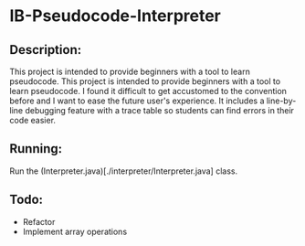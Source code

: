 # IB-Pseudocode-Interpreter

## Description:
  This project is intended to provide beginners with a tool to learn 
pseudocode. This project is intended to provide beginners with a tool to learn
pseudocode. I found it difficult to get accustomed to the convention before
and I want to ease the future user's experience. It includes a line-by-line 
debugging feature with a trace table so students can find errors in their code
easier.

## Running:
  Run the (Interpreter.java)[./interpreter/Interpreter.java] class.  
## Todo:
- Refactor
- Implement array operations
